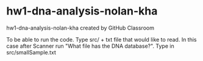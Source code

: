 # hw1-dna-analysis-nolan-kha
hw1-dna-analysis-nolan-kha created by GitHub Classroom

To be able to run the code. Type src/ + txt file that would like to read.
In this case after Scanner run "What file has the DNA database?".
Type in src/smallSample.txt
